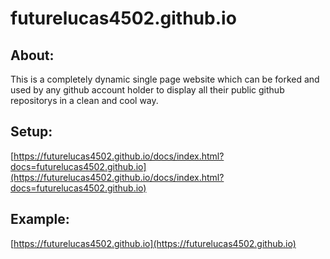 # futurelucas4502.github.io

## About:
This is a completely dynamic single page website which can be forked and used by any github account holder to display all their public github repositorys in a clean and cool way.

## Setup:

[https://futurelucas4502.github.io/docs/index.html?docs=futurelucas4502.github.io](https://futurelucas4502.github.io/docs/index.html?docs=futurelucas4502.github.io)

## Example:

[https://futurelucas4502.github.io](https://futurelucas4502.github.io)

